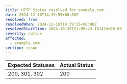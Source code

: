 ```yaml
---
title: HTTP Status resolved for example.com
date: 2024-12-10T14:39:55+00:00Z
resolved: True
resolvedWhen: 2024-12-10T14:39:55+00:00Z
resolvedStartTime: 2024-10-25T21:09:43.191474+00:00
severity: notice
affected:
  - example.com
section: issue
---
```


| Expected Statuses | Actual Status  |
|-------------------|----------------|
| 200, 301, 302 | 200 |
